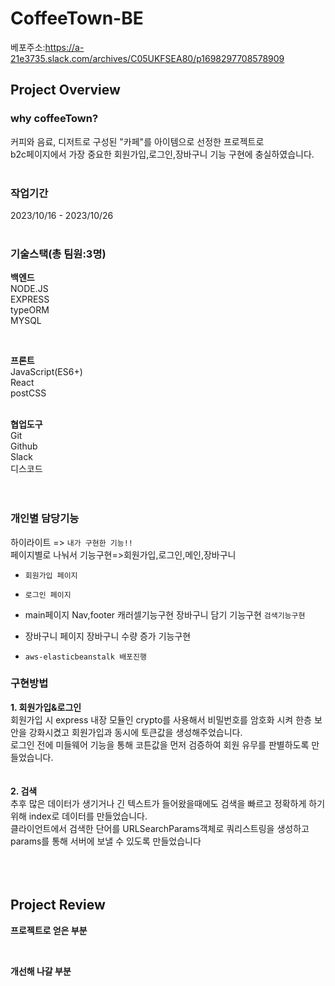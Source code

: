 # CoffeeTown-BE

>
베포주소:https://a-21e3735.slack.com/archives/C05UKFSEA80/p1698297708578909

## Project Overview

### why coffeeTown?
커피와 음료, 디저트로 구성된 "카페"를 아이템으로 선정한 프로젝트로    
b2c페이지에서 가장 중요한 회원가입,로그인,장바구니 기능 구현에 충실하였습니다. 
<br/>
<br/>
### 작업기간    
2023/10/16 - 2023/10/26
<br/>
<br/>

### 기술스택(총 팀원:3명)

**백엔드**      
NODE.JS      
EXPRESS      
typeORM      
MYSQL      

<br/>

**프론트**      
JavaScript(ES6+)    
React    
postCSS    
<br/>

**협업도구**    
Git    
Github      
Slack      
디스코드      
<br/>
<br/>

### 개인별 담당기능  
하이라이트 => `내가 구현한 기능!!`    
페이지별로 나눠서 기능구현=>회원가입,로그인,메인,장바구니      

* `회원가입 페이지`
* `로그인 페이지`

* main페이지
Nav,footer
캐러셀기능구현
장바구니 담기 기능구현
`검색기능구현`

* 장바구니 페이지
장바구니 수량 증가 기능구현

* `aws-elasticbeanstalk 배포진행`


### 구현방법      

**1. 회원가입&로그인**      
회원가입 시 express 내장 모듈인 crypto를 사용해서 비밀번호를 암호화 시켜 한층 보안을 강화시켰고 회원가입과 동시에 토큰값을 생성해주었습니다.      
로그인 전에 미들웨어 기능을 통해 코튼값을 먼저 검증하여 회원 유무를 판별하도록 만들었습니다.      
<br/>  
**2. 검색**    
추후 많은 데이터가 생기거나 긴 텍스트가 들어왔을때에도 검색을 빠르고 정확하게 하기 위해 index로 데이터를 만들었습니다.   
클라이언트에서 검색한 단어를 URLSearchParams객체로 쿼리스트링을 생성하고 params를 통해 서버에 보낼 수 있도록 만들었습니다    
<br/>  
<br/>  

## Project Review
**프로젝트로 얻은 부분** 

<br/>  

**개선해 나갈 부분**



<br/>  
<br/>  
